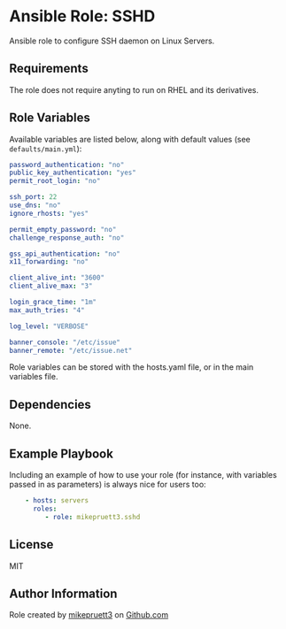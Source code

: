 Ansible Role: SSHD
=========

Ansible role to configure SSH daemon on Linux Servers.

Requirements
------------

The role does not require anyting to run on RHEL and its derivatives.

Role Variables
--------------

Available variables are listed below, along with default values (see ```defaults/main.yml```):

``` yaml
password_authentication: "no"
public_key_authentication: "yes"
permit_root_login: "no"

ssh_port: 22
use_dns: "no"
ignore_rhosts: "yes"

permit_empty_password: "no"
challenge_response_auth: "no"

gss_api_authentication: "no"
x11_forwarding: "no"

client_alive_int: "3600"
client_alive_max: "3"

login_grace_time: "1m"
max_auth_tries: "4"

log_level: "VERBOSE"

banner_console: "/etc/issue"
banner_remote: "/etc/issue.net"
```

Role variables can be stored with the hosts.yaml file, or in the main variables file.

Dependencies
------------

None.

Example Playbook
----------------

Including an example of how to use your role (for instance, with variables passed in as parameters) is always nice for users too:

``` yaml
    - hosts: servers
      roles:
         - role: mikepruett3.sshd
```

License
-------

MIT

Author Information
------------------

Role created by [mikepruett3](https://github.com/mikepruett3/ansible-role-sshd) on [Github.com](https://github.com/mikepruett3/ansible-role-sshd)

